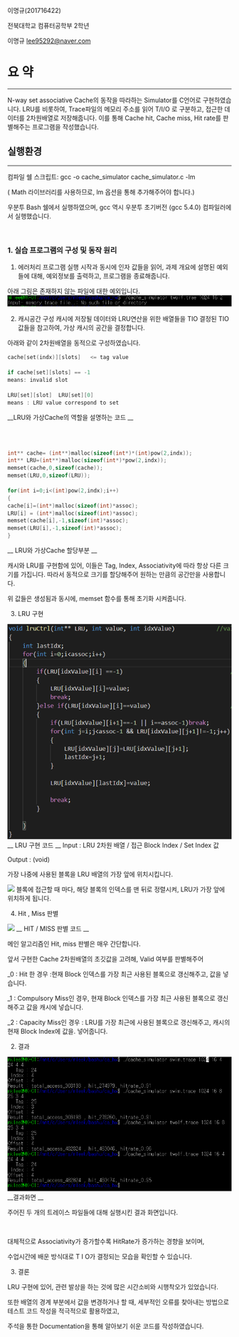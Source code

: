 이명규(201716422)

전북대학교 컴퓨터공학부 2학년

이명규 lee95292@naver.com

# 요   약
---

N-way set associative Cache의 동작을 따라하는 Simulator를 C언어로 구현하였습니다. LRU를 비롯하여, Trace파일의 메모리 주소를 읽어 T/I/O 로 구분하고, 접근한 데이터를 2차원배열로 저장해줍니다. 이를 통해 Cache hit, Cache miss, Hit rate를 판별해주는 프로그램을 작성했습니다.

## 실행환경

---

컴파일 쉘 스크립트: gcc -o cache_simulator cache_simulator.c -lm

( Math 라이브러리를 사용하므로, lm 옵션을 통해 추가해주어야 합니다.)

우분투 Bash 쉘에서 실행하였으며, gcc 역시 우분투 초기버전 (gcc 5.4.0) 컴파일러에서 실행했습니다.

 <br>
 
### 1.  실습 프로그램의 구성 및 동작 원리

1)	에러처리
프로그램 실행 시작과 동시에 인자 값들을 읽어, 과제 개요에 설명된 예외들에 대해, 예외정보를 출력하고, 프로그램을 종료해줍니다. 

아래 그림은 존재하지 않는 파일에 대한 예외입니다.
<img src="./img/err.PNG"/>

2)	캐시공간 구성
캐시에 저장될 데이터와 LRU연산을 위한 배열들을 TIO 결정된 TIO 값들을 참고하여, 가상 캐시의 공간을 결정합니다. 

아래와 같이 2차원배열을 동적으로 구성하였습니다.

```c
cache[set(indx)][slots]   <= tag value

if cache[set][slots] == -1              
means: invalid slot 

LRU[set][slot]  LRU[set][0] 
means : LRU value correspond to set
```

__LRU와 가상Cache의 역할을 설명하는 코드 __ 

<br><br>


```c
int** cache= (int**)malloc(sizeof(int*)*(int)pow(2,indx));
int** LRU=(int**)malloc(sizeof(int*)*pow(2,indx));
memset(cache,0,sizeof(cache));
memset(LRU,0,sizeof(LRU));

for(int i=0;i<(int)pow(2,indx);i++)
{
cache[i]=(int*)malloc(sizeof(int)*assoc);
LRU[i] = (int*)malloc(sizeof(int)*assoc);
memset(cache[i],-1,sizeof(int)*assoc);
memset(LRU[i],-1,sizeof(int)*assoc); 
}
```
 
 __ LRU와 가상Cache 할당부분 __

캐시와 LRU를 구현함에 있어, 이들은 Tag, Index, Associativity에 따라 항상 다른 크기를 가집니다. 따라서 동적으로 크기를 할당해주어 원하는 만큼의 공간만을 사용합니다.

위 값들은 생성됨과 동시에, memset 함수를 통해 초기화 시켜줍니다. 










3)	LRU 구현

<img src = "./img/lru.PNG"/> 
__ LRU 구현 코드 __
Input : 
LRU 2차원 배열 / 접근 Block Index / Set Index 값

Output : (void)

가장 나중에 사용된 블록을 LRU 배열의 가장 앞에 위치시킵니다.

 
<img src="./img/Untitled Diagram\(1\)"/>
블록에 접근할 때 마다, 해당 블록의 인덱스를 맨 뒤로 정렬시켜, LRU가 가장 앞에 위치하게 됩니다.









4)	Hit , Miss 판별

 <img src="./img/hitmiss.PNG"/>
__ HIT / MISS 판별 코드 __

메인 알고리즘인 Hit, miss 판별은 매우 간단합니다.
 
앞서 구현한 Cache 2차원배열의 초깃값을 고려해, Valid 여부를 판별해주어

_0 : Hit 한 경우 :현재 Block 인덱스를 가장 최근 사용된 블록으로 갱신해주고, 값을 넣습니다.

_1 : Compulsory Miss인 경우, 현재 Block 인덱스를 가장 최근 사용된 블록으로 갱신해주고 값을 캐시에 넣습니다.

_2 : Capacity Miss인 경우 : LRU를 가장 최근에 사용된 블록으로 갱신해주고, 캐시의 현재 Block Index에 값을. 넣어줍니다.








2. 결과
 
<img src="./img/res.PNG"/>
__결과화면 __

주어진 두 개의 트레이스 파일들에 대해 실행시킨 결과 화면입니다.

<br>

대체적으로 Associativity가 증가할수록 HitRate가 증가하는 경향을 보이며, 

수업시간에 배운 방식대로 T I O가 결정되는 모습을 확인할 수 있습니다.

3. 결론

LRU 구현에 있어, 관련 발상을 하는 것에 많은 시간소비와 시행착오가 있었습니다.

또한 배열의 경계 부분에서 값을 변경하거나 할 때, 세부적인 오류를 찾아내는 방법으로 테스트 코드 작성을 적극적으로 활용하였고, 

주석을 통한 Documentation을 통해 알아보기 쉬운 코드를 작성하였습니다.
